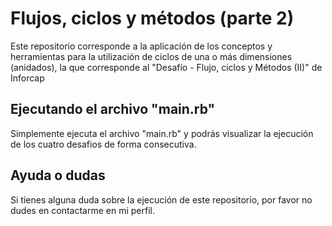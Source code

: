 # Flujos, ciclos y métodos (parte 2)
Este repositorio corresponde a la aplicación de los conceptos y herramientas para la utilización de ciclos de una o más dimensiones (anidados), la que corresponde al  "Desafío - Flujo, ciclos y Métodos (II)" de Inforcap

## Ejecutando el archivo "main.rb"
Simplemente ejecuta el archivo "main.rb" y podrás visualizar la ejecución de los cuatro desafios de forma consecutiva.

## Ayuda o dudas
Si tienes alguna duda sobre la ejecución de este repositorio, por favor no dudes en contactarme en mi perfil.
